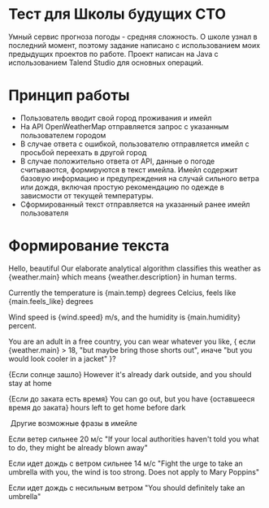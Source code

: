 # Тест для Школы будущих СТО

Умный сервис прогноза погоды - средняя сложность.
О школе узнал в последний момент, поэтому задание написано с использованием моих предыдущих проектов по работе. 
Проект написан на Java с использованием Talend Studio для основных операций.

# Принцип работы
- Пользователь вводит свой город проживания и имейл
- На API OpenWeatherMap отправляется запрос с указанным пользователем городом
- В случае ответа с ошибкой, пользователю отправляется имейл с просьбой переехать в другой город
- В случае положительно ответа от API, данные о погоде считываются, формируются в текст имейла. Имейл содержит базовую информацию и предупреждения на случай сильного ветра или дождя, включая простую рекомендацию по одежде в зависмости от текущей температуры.
- Сформированный текст отправляется на указанный ранее имейл пользователя

# Формирование текста

Hello, beautiful
Our elaborate analytical algorithm classifies this weather as {weather.main} which means {weather.description} in human terms.

Currently the temperature is {main.temp} degrees Celcius, feels like {main.feels_like} degrees

Wind speed is {wind.speed} m/s, and the humidity is {main.humidity} percent.

You are an adult in a free country, you can wear whatever you like, { если {weather.main} > 18, "but maybe bring those shorts out", иначе "but you would look cooler in a jacket" }?

{Если солнце зашло} However it's already dark outside, and you should stay at home

{Если до заката есть время} You can go out, but you have {оставшееся время до заката} hours left to get home before dark

 Другие возможные фразы в имейле
 
 Если ветер сильнее 20 м/с "If your local authorities haven't told you what to do, they might be already blown away"
 
 Если идет дождь с ветром сильнее 14 м/с "Fight the urge to take an umbrella with you, the wind is too strong. Does not apply to Mary Poppins"
 
 Если идет дождь с несильным ветром "You should definitely take an umbrella"
